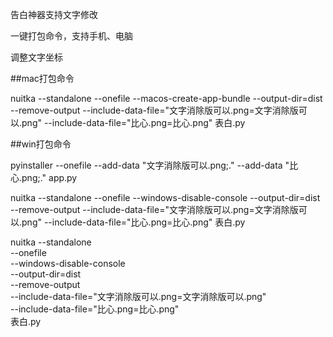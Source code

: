 告白神器支持文字修改

一键打包命令，支持手机、电脑

调整文字坐标


##mac打包命令

nuitka --standalone --onefile --macos-create-app-bundle --output-dir=dist --remove-output --include-data-file="文字消除版可以.png=文字消除版可以.png" --include-data-file="比心.png=比心.png" 表白.py

##win打包命令

pyinstaller --onefile --add-data "文字消除版可以.png;." --add-data "比心.png;." app.py

nuitka --standalone  --onefile  --windows-disable-console --output-dir=dist --remove-output --include-data-file="文字消除版可以.png=文字消除版可以.png"   --include-data-file="比心.png=比心.png"  表白.py


nuitka --standalone \
        --onefile \
        --windows-disable-console \
        --output-dir=dist \
        --remove-output \
        --include-data-file="文字消除版可以.png=文字消除版可以.png" \
        --include-data-file="比心.png=比心.png" \
        表白.py
